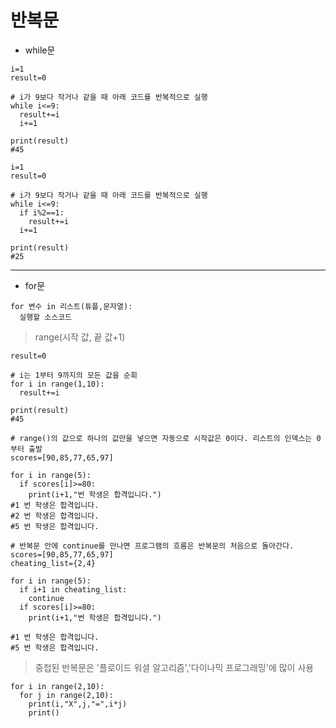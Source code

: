 # 반복문

- while문

```
i=1
result=0

# i가 9보다 작거나 같을 때 아래 코드를 반복적으로 실행
while i<=9:
  result+=i
  i+=1

print(result)
#45
```  
```
i=1
result=0

# i가 9보다 작거나 같을 때 아래 코드를 반복적으로 실행
while i<=9:
  if i%2==1:
    result+=i
  i+=1

print(result)
#25
```

---

- for문

```
for 변수 in 리스트(튜플,문자열):
  실행할 소스코드
```
> range(시작 값, 끝 값+1)
```
result=0

# i는 1부터 9까지의 모든 값을 순회
for i in range(1,10):
  result+=i

print(result)
#45
```
```
# range()의 값으로 하나의 값만을 넣으면 자동으로 시작값은 0이다. 리스트의 인덱스는 0부터 출발
scores=[90,85,77,65,97]

for i in range(5):
  if scores[i]>=80:
    print(i+1,"번 학생은 합격입니다.")
#1 번 학생은 합격입니다.
#2 번 학생은 합격입니다.
#5 번 학생은 합격입니다.   
```

```
# 반복문 안에 continue를 만나면 프로그램의 흐름은 반복문의 처음으로 돌아간다.
scores=[90,85,77,65,97]
cheating_list={2,4}

for i in range(5):
  if i+1 in cheating_list:
    continue
  if scores[i]>=80:
    print(i+1,"번 학생은 합격입니다.")
    
#1 번 학생은 합격입니다.
#5 번 학생은 합격입니다.
```
> 중첩된 반복문은 '플로이드 워셜 알고리즘','다이나믹 프로그래밍'에 많이 사용
```
for i in range(2,10):
  for j in range(2,10):
    print(i,"X",j,"=",i*j)
    print()
```    
